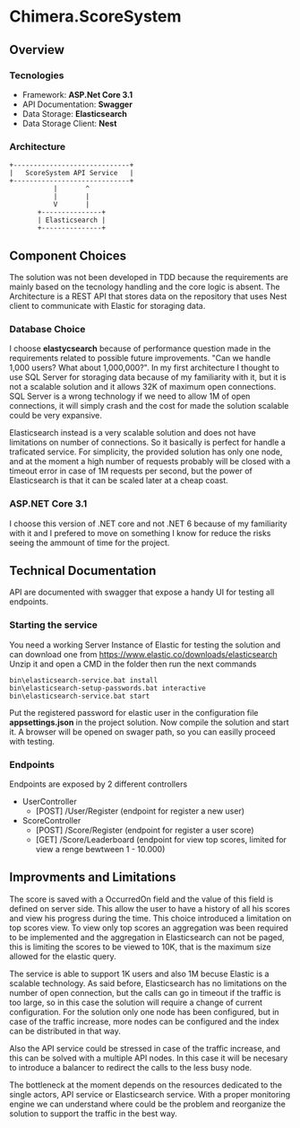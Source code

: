 # Chimera.ScoreSystem

## Overview
### Tecnologies
- Framework: **ASP.Net Core 3.1**
- API Documentation: **Swagger**
- Data Storage: **Elasticsearch**
- Data Storage Client: **Nest**

### Architecture
```
+-----------------------------+
|   ScoreSystem API Service   |
+-----------------------------+
           |       ^
           |       |
           V       |
       +---------------+
       | Elasticsearch |
       +---------------+
```

## Component Choices
The solution was not been developed in TDD because the requirements are mainly based on the tecnology handling and the core logic is absent.
The Architecture is a REST API that stores data on the repository that uses Nest client to communicate with Elastic for storaging data.

### Database Choice
I choose **elastycsearch** because of performance question made in the requirements related to possible future improvements. "Can we handle 1,000 users? What about 1,000,000?".
In my first architecture I thought to use SQL Server for storaging data because of my familiarity with it, but it is not a scalable solution and it allows 32K of maximum open connections.
SQL Server is a wrong technology if we need to allow 1M of open connections, it will simply crash and the cost for made the solution scalable could be very expansive.


Elasticsearch instead is a very scalable solution and does not have limitations on number of connections. So it basically is perfect for handle a traficated service.
For simplicity, the provided solution has only one node, and at the moment a high number of requests probably will be closed with a timeout error in case of 1M requests per second, but the power of Elasticsearch is that it can be scaled later at a cheap coast.

### ASP.NET Core 3.1
I choose this version of .NET core and not .NET 6 because of my familiarity with it and I prefered to move on something I know for reduce the risks seeing the ammount of time for the project.

## Technical Documentation
API are documented with swagger that expose a handy UI for testing all endpoints.

### Starting the service
You need a working Server Instance of Elastic for testing the solution and can download one from https://www.elastic.co/downloads/elasticsearch
Unzip it and open a CMD in the folder then run the next commands
```shell
bin\elasticsearch-service.bat install
bin\elasticsearch-setup-passwords.bat interactive
bin\elasticsearch-service.bat start
```
Put the registered password for elastic user in the configuration file **appsettings.json** in the project solution.
Now compile the solution and start it. A browser will be opened on swager path, so you can easilly proceed with testing.

### Endpoints
Endpoints are exposed by 2 different controllers
- UserController
  - [POST] /User/Register (endpoint for register a new user)
- ScoreController
  - [POST] /Score/Register (endpoint for register a user score)
  - [GET] /Score/Leaderboard (endpoint for view top scores, limited for view a renge bewtween 1 - 10.000)

## Improvments and Limitations
The score is saved with a OccurredOn field and the value of this field is defined on server side. This allow the user to have a history of all his scores and view his progress during the time.
This choice introduced a limitation on top scores view. To view only top scores an aggregation was been required to be implemented and the aggregation in Elasticsearch can not be paged, this is limiting the scores to be viewed to 10K, that is the maximum size allowed for the elastic query.


The service is able to support 1K users and also 1M becuse Elastic is a scalable technology.
As said before, Elasticsearch has no limitations on the number of open connection, but the calls can go in timeout if the traffic is too large, so in this case the solution will require a change of current configuration.
For the solution only one node has been configured, but in case of the traffic increase, more nodes can be configured and the index can be distributed in that way.


Also the API service could be stressed in case of the traffic increase, and this can be solved with a multiple API nodes. In this case it will be necesary to introduce a balancer to redirect the calls to the less busy node.


The bottleneck at the moment depends on the resources dedicated to the single actors, API service or Elasticsearch service.
With a proper monitoring engine we can understand where could be the problem and reorganize the solution to support the traffic in the best way.